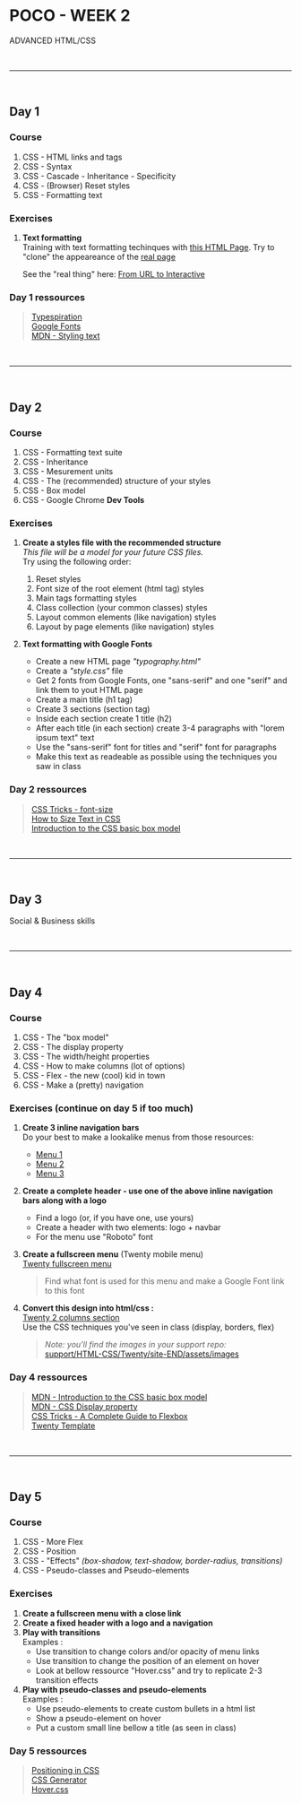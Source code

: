 # POCO - WEEK 2
ADVANCED HTML/CSS


<br>

---

<br>


## Day 1

### Course
1. CSS - HTML links and tags
2. CSS - Syntax
3. CSS - Cascade - Inheritance - Specificity
4. CSS - (Browser) Reset styles
5. CSS - Formatting text


### Exercises
1. **Text formatting**<br>
    Training with text formatting techinques with [this HTML Page](https://github.com/powercoders-lausanne/support/blob/master/HTML-CSS/01.intro/css/04.css-formating-text/css-text-formatting.html). Try to "clone" the appeareance of the [real page](https://alistapart.com/article/from-url-to-interactive)

    See the "real thing" here: [From URL to Interactive](https://alistapart.com/article/from-url-to-interactive)


 ### Day 1 ressources
 > [Typespiration](http://typespiration.com/)<br>
   [Google Fonts](https://fonts.google.com/)<br>
   [MDN - Styling text](https://developer.mozilla.org/en-US/docs/Learn/CSS/Styling_text)<br>

<br>

---

<br>

## Day 2

### Course
1. CSS - Formatting text suite
2. CSS - Inheritance
3. CSS - Mesurement units
4. CSS - The (recommended) structure of your styles
5. CSS - Box model
6. CSS - Google Chrome **Dev Tools**


### Exercises
1. **Create a styles file with the recommended structure**<br>
    *This file will be a model for your future CSS files.*<br>
    Try using the following order: 
    1. Reset styles
    2. Font size of the root element (html tag) styles
    3. Main tags formatting styles
    4. Class collection (your common classes)  styles
    5. Layout common elements (like navigation) styles
    6. Layout by page elements (like navigation) styles

2. **Text formatting with Google Fonts**<br>
    * Create a new HTML page *"typography.html"*
    * Create a *"style.css"* file
    * Get 2 fonts from Google Fonts, one "sans-serif" and one "serif" and link them to yout HTML page
    * Create a main title (h1 tag)
    * Create 3 sections (section tag)
    * Inside each section create 1 title (h2)
    * After each title (in each section) create 3-4 paragraphs with "lorem ipsum text" text
    * Use the "sans-serif" font for titles and "serif" font for paragraphs
    * Make this text as readeable as possible using the techniques you saw in class 


### Day 2 ressources
 > [CSS Tricks - font-size](https://css-tricks.com/almanac/properties/f/font-size/)<br>
   [How to Size Text in CSS](https://alistapart.com/article/howtosizetextincss)<br>
   [Introduction to the CSS basic box model](https://developer.mozilla.org/en-US/docs/Web/CSS/CSS_Box_Model/Introduction_to_the_CSS_box_model)

<br>

---

<br>

## Day 3
Social & Business skills

<br>

---

<br>

## Day 4

### Course
1. CSS - The "box model"
2. CSS - The display property
3. CSS - The width/height properties
4. CSS - How to make columns (lot of options)
5. CSS - Flex - the new (cool) kid in town
6. CSS - Make a (pretty) navigation


### Exercises (continue on day 5 if too much)
1. **Create 3 inline navigation bars**<br>
    Do your best to make a lookalike menus from those resources: 
    * [Menu 1](https://github.com/powercoders-lausanne/support/blob/master/_assets/menu-example-1.png)
    * [Menu 2](https://github.com/powercoders-lausanne/support/blob/master/_assets/menu-example-2.png)
    * [Menu 3](https://github.com/powercoders-lausanne/support/blob/master/_assets/menu-example-3.png)

2. **Create a complete header - use one of the above inline navigation bars along with a logo**<br>
    * Find a logo (or, if you have one, use yours)
    * Create a header with two elements: logo + navbar
    * For the menu use "Roboto" font

3. **Create a fullscreen menu** (Twenty mobile menu)<br>
    [Twenty fullscreen menu](https://github.com/powercoders-lausanne/support/blob/master/_assets/menu-example-4.png)<br>
    > Find what font is used for this menu and make a Google Font link to this font

4. **Convert this design into html/css :**<br>
    [Twenty 2 columns section](https://github.com/powercoders-lausanne/support/blob/master/HTML-CSS/01.intro/html/case-study/templates/section-four-rows-two-columns.png)<br>
    Use the CSS techniques you've seen in class (display, borders, flex)<br> 
    > *Note: you'll find the images in your support repo:*<br>
    > [support/HTML-CSS/Twenty/site-END/assets/images](https://github.com/powercoders-lausanne/support/tree/master/HTML-CSS/Twenty/site-END/assets/images)


### Day 4 ressources
 > [MDN - Introduction to the CSS basic box model](https://developer.mozilla.org/en-US/docs/Web/CSS/CSS_Box_Model/Introduction_to_the_CSS_box_model)<br>
   [MDN - CSS Display property](https://developer.mozilla.org/en-US/docs/Web/CSS/display)<br>
   [CSS Tricks - A Complete Guide to Flexbox](https://css-tricks.com/snippets/css/a-guide-to-flexbox/)<br>
   [Twenty Template](https://stupoare.github.io/twenty/)

<br>

---

<br>

## Day 5

### Course
1. CSS - More Flex
2. CSS - Position
3. CSS - "Effects" *(box-shadow, text-shadow, border-radius, transitions)*
4. CSS - Pseudo-classes and Pseudo-elements


### Exercises
1. **Create a fullscreen menu with a close link**<br>
2. **Create a fixed header with a logo and a navigation**<br>
3. **Play with transitions**<br>
    Examples :<br>
    * Use transition to change colors and/or opacity of menu links
    * Use transition to change the position of an element on hover
    * Look at bellow ressource "Hover.css" and try to replicate 2-3 transition effects
4. **Play with pseudo-classes and pseudo-elements**<br>
    Examples :<br>
    * Use pseudo-elements to create custom bullets in a html list
    * Show a pseudo-element on hover
    * Put a custom small line bellow a title (as seen in class)

### Day 5 ressources
 > [Positioning in CSS](http://cssreference.io/positioning/)<br>
   [CSS Generator](https://cssgenerator.org/)<br>
   [Hover.css](http://ianlunn.github.io/Hover/)<br>